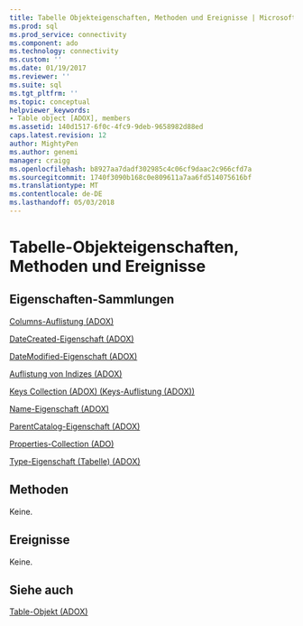```yaml
---
title: Tabelle Objekteigenschaften, Methoden und Ereignisse | Microsoft Docs
ms.prod: sql
ms.prod_service: connectivity
ms.component: ado
ms.technology: connectivity
ms.custom: ''
ms.date: 01/19/2017
ms.reviewer: ''
ms.suite: sql
ms.tgt_pltfrm: ''
ms.topic: conceptual
helpviewer_keywords:
- Table object [ADOX], members
ms.assetid: 140d1517-6f0c-4fc9-9deb-9658982d88ed
caps.latest.revision: 12
author: MightyPen
ms.author: genemi
manager: craigg
ms.openlocfilehash: b8927aa7dadf302985c4c06cf9daac2c966cfd7a
ms.sourcegitcommit: 1740f3090b168c0e809611a7aa6fd514075616bf
ms.translationtype: MT
ms.contentlocale: de-DE
ms.lasthandoff: 05/03/2018
---
```

# <a name="table-object-properties-methods-and-events"></a>Tabelle-Objekteigenschaften, Methoden und Ereignisse
## <a name="propertiescollections"></a>Eigenschaften-Sammlungen  
 [Columns-Auflistung (ADOX)](../../../ado/reference/adox-api/columns-collection-adox.md)  
  
 [DateCreated-Eigenschaft (ADOX)](../../../ado/reference/adox-api/datecreated-property-adox.md)  
  
 [DateModified-Eigenschaft (ADOX)](../../../ado/reference/adox-api/datemodified-property-adox.md)  
  
 [Auflistung von Indizes (ADOX)](../../../ado/reference/adox-api/indexes-collection-adox.md)  
  
 [Keys Collection (ADOX) (Keys-Auflistung (ADOX))](../../../ado/reference/adox-api/keys-collection-adox.md)  
  
 [Name-Eigenschaft (ADOX)](../../../ado/reference/adox-api/name-property-adox.md)  
  
 [ParentCatalog-Eigenschaft (ADOX)](../../../ado/reference/adox-api/parentcatalog-property-adox.md)  
  
 [Properties-Collection (ADO)](../../../ado/reference/ado-api/properties-collection-ado.md)  
  
 [Type-Eigenschaft (Tabelle) (ADOX)](../../../ado/reference/adox-api/type-property-table-adox.md)  
  
## <a name="methods"></a>Methoden  
 Keine.  
  
## <a name="events"></a>Ereignisse  
 Keine.  
  
## <a name="see-also"></a>Siehe auch  
 [Table-Objekt (ADOX)](../../../ado/reference/adox-api/table-object-adox.md)
